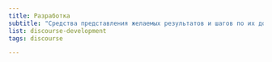 ```yaml
---
title: Разработка
subtitle: "Средства представления желаемых результатов и шагов по их достижению"
list: discourse-development
tags: discourse

---
```


